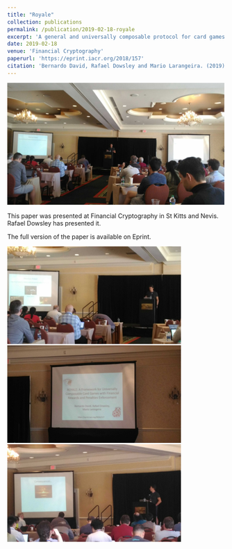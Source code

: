 ```yaml
---
title: "Royale"
collection: publications
permalink: /publication/2019-02-18-royale
excerpt: 'A general and universally composable protocol for card games on blockchain.'
date: 2019-02-18
venue: 'Financial Cryptography'
paperurl: 'https://eprint.iacr.org/2018/157'
citation: 'Bernardo David, Rafael Dowsley and Mario Larangeira. (2019). &quot; Royale: A Framework for Universally Composable Card Games with Financial Rewards and Penalties Enforcement.&quot; <i>FC 2019</i>.'
---
```


<img style="float:center" src="/images/publications/2019-02-18/royale-3.jpeg" width="500">

This paper was presented at Financial Cryptography  in St Kitts and Nevis. Rafael Dowsley has presented it. 

The full version of the paper is available on Eprint.

<img src="/images/publications/2019-02-18/royale-1.jpeg" width="400">
<img src="/images/publications/2019-02-18/royale-2.jpeg" width="400">
<img src="/images/publications/2019-02-18/royale-4.jpeg" width="400">
